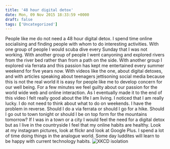 ```yaml
---
title: '48 hour digital detox'
date: Mon, 09 Nov 2015 18:33:59 +0000
draft: false
tags: ['Uncategorized']
---
```


People like me do not need a 48 hour digital detox. I spend time online socialising and finding people with whom to do interesting activities. With one group of people I would scuba dive every Sunday that I was not working. With another group of people I went canyoning and explored rivers from the river bed rather than from a path on the side. With another group I explored via ferrata and this passion has kept me entertained every summer weekend for five years now. With videos like the one, about digital detoxes, and with articles speaking about teenagers jettisoning social media because this is not the real world it is easy for people like me to develop concern for our well being. For a few minutes we feel guilty about our passion for the world wide web and online interaction. As I eventually made it to the end of this video I felt really good about the life I am living. I noticed that I am really lucky. I do not need to think about what to do on weekends. I have the problem in reverse. Should I do a via ferrata or should I go for a hike. Should I go out to town tonight or should I be on top form for the mountains tomorrow? If I was in a town or a city I would feel the need for a digital detox but as I live in the countryside I feel that my online habits are healthy. Look at my instagram pictures, look at flickr and look at Google Plus. I spend a lot of time doing things in the analogue world. Some day luddites will learn to be happy with current technology habits. ![XKCD isolation](http://imgs.xkcd.com/comics/isolation.png)